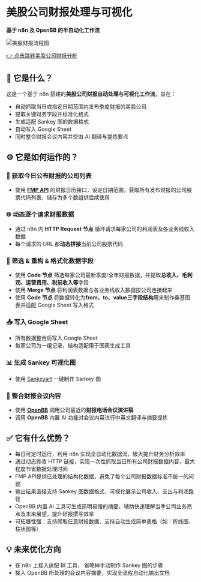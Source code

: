 # 美股公司财报处理与可视化
**基于 n8n 及 OpenBB 的半自动化工作流**


![美股财报流程图](/earnings/n8n_incomestatement.png)


<a class="earnings-link" href="/earnings/catalogue/">👉 点击跳转美股公司财报分析</a>


## 📌 它是什么？

这是一个基于 n8n 搭建的**美股公司财报自动处理与可视化工作流**，旨在：

- 自动抓取当日或指定日期范围内发布季度财报的美股公司
- 提取关键财务字段并标准化格式
- 生成适配 Sankey 图的数据格式
- 自动写入 Google Sheet
- 同时整合财报会议内容并交由 AI 翻译与提炼要点


## ⚙️ 它是如何运作的？

### 📅 获取今日公布财报的公司列表
- 使用 [**FMP API**](https://site.financialmodelingprep.com/) 的财报日历接口，设定日期范围，获取所有发布财报的公司股票代码列表，储存为多个数组供后续使用

### 🌐 动态逐个请求财报数据
- 通过 n8n 内 **HTTP Request 节点** 循环请求每家公司的利润表及各业务线收入数据
- 每个请求的 URL 都**动态拼接**当前公司股票代码

### 🧹 筛选 & 重构 & 格式化数据字段
- 使用 **Code 节点** 筛选每家公司最新季度/全年财报数据，并提取**总收入、毛利润、运营费用、税前收入等**字段
- 使用 **Merge 节点** 将利润表数据与各业务线收入数据按公司连接起来
- 使用 **Code 节点** 将数据转化为**from、to、value三字段结构**用来制作桑基图表并适配 Google Sheet 写入格式

### 📤 写入 Google Sheet
- 所有数据整合后写入 Google Sheet
- 每家公司为一组记录，结构适配用于图表生成工具

### 📊 生成 Sankey 可视化图
- 使用 [Sankeyart](https://www.sankeyart.com/) 一键制作 Sankey 图

### 📄 整合财报会议内容
- 使用 [**OpenBB**](https://pro.openbb.co) 调用公司最近的**财报电话会议演讲稿**
- 调用 **OpenBB** 内置 AI 功能对会议内容进行中英文翻译与摘要提炼


## ✅ 它有什么优势？
- 每日可定时运行，利用 n8n 实现全自动化数据流，极大提升财务分析效率
- 通过动态修改 HTTP 链接，实现一次性抓取当日所有公司财报数据内容，最大程度节省数据处理时间
- FMP API提供已处理的结构化数据，避免了每个公司财报数据标准不统一的问题
- 输出结果直接支持 Sankey 图数据格式，可视化展示公司收入、支出与利润路径
- OpenBB 内置 AI 工具可生成简明易懂的摘要，辅助快速理解当季公司业务亮点及未来展望，提升研报撰写效率
- 可拓展性强：支持爬取任意财报数据、支持自动生成简单表格（如：折线图、柱状图等）


## 💡 未来优化方向
- 在 n8n 上接入适配 BI 工具， 省略掉手动制作 Sankey 图的步骤
- 接入 OpenBB 所处理的会议内容摘要，实现全流程自动化输出文档

